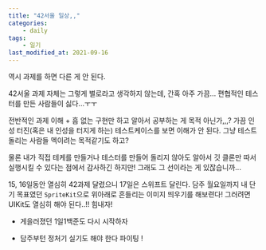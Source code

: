 ```yaml
---
title: "42서울 일상,,"
categories:
    - daily
tags:
    - 일기
last_modified_at: 2021-09-16
---
```


역시 과제를 하면 다른 게 안 된다.

42서울 과제 자체는 그렇게 별로라고 생각하지 않는데, 간혹 아주 가끔... 편협적인 테스터를 만든 사람들이 싫다...ㅜㅜ

전반적인 과제 이해 + 흠 없는 구현만 하고 알아서 공부하는 게 목적 아닌가,,,? 가끔 인성 터진(혹은 내 인성을 터지게 하는) 테스트케이스를 보면 이해가 안 된다. 그냥 테스트 돌리는 사람들 멕이려는 목적같기도 하고?

물론 내가 직접 테케를 만들거나 테스터를 만들어 돌리지 않아도 알아서 깃 클론만 따서 실행시킬 수 있다는 점에서 감사하긴 하지만! 그래도 그 선이라는 게 있잖습니까...

15, 16일동안 열심히 42과제 달렸으니 17일은 스위프트 달린다. 담주 월요일까지 내 단기 목표였던 `SpriteKit`으로 위아래로 흔들리는 이미지 띄우기를 해보련다! 그러려면 UIKit도 열심히 해야 된다..!! 힘내자!

+ 게을러졌던 1일1백준도 다시 시작하자

+ 담주부턴 정처기 실기도 해야 한다 파이팅 !